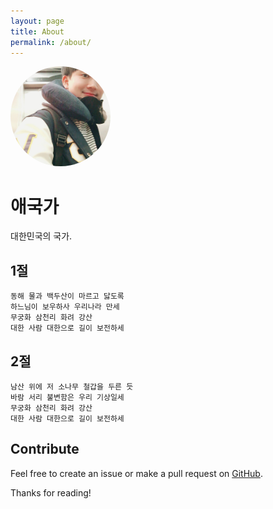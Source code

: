 ```yaml
---
layout: page
title: About
permalink: /about/
---
```


<img src="/assets/img_avatar.png" alt="Avatar" style="border-radius: 50%; height: 10rem; weight: 10rem;"/>

애국가
====
대한민국의 국가.

1절
----

```text
동해 물과 백두산이 마르고 닳도록
하느님이 보우하사 우리나라 만세
무궁화 삼천리 화려 강산
대한 사람 대한으로 길이 보전하세
```

2절
----

```text
남산 위에 저 소나무 철갑을 두른 듯
바람 서리 불변함은 우리 기상일세
무궁화 삼천리 화려 강산
대한 사람 대한으로 길이 보전하세
```

Contribute
--------------

Feel free to create an issue or make a pull request on [GitHub](https://wiejoonyoung).

Thanks for reading!

